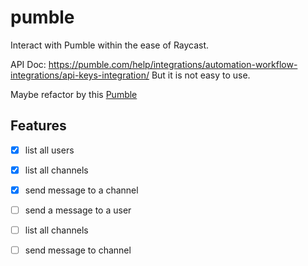 # pumble

Interact with Pumble within the ease of Raycast.

API Doc: https://pumble.com/help/integrations/automation-workflow-integrations/api-keys-integration/
But it is not easy to use.

Maybe refactor by this [Pumble](SDKhttps://cake-com.github.io/pumble-node-sdk/basic-concepts.html#using-the-pumble-api)

## Features

- [x] list all users
- [x] list all channels
- [x] send message to a channel
- [ ] send a message to a user
- [ ] list all channels
- [ ] send message to channel

